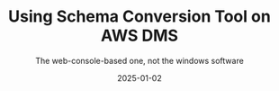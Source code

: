 ---
title: Using Schema Conversion Tool on AWS DMS
subtitle: The web-console-based one, not the windows software
tags: ["aws", "database"]
date: 2025-01-02
---